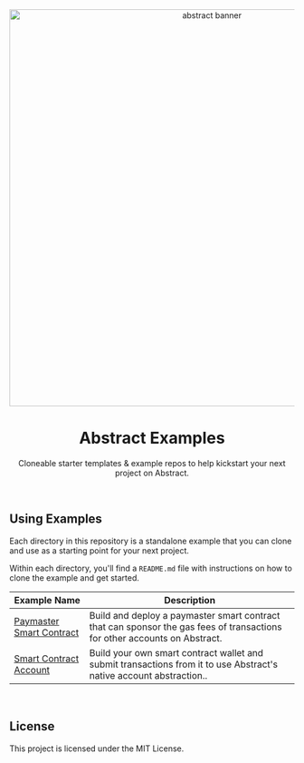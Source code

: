 <div align="center">
    <img src="https://mintlify.s3-us-west-1.amazonaws.com/abstract/images/Block.svg" width="700px" alt="abstract banner"/>
    <br />
    <h1>Abstract Examples</h1>
    <p align="center">Cloneable starter templates & example repos to help kickstart your next project on Abstract.
</div>

<br/>

## Using Examples

Each directory in this repository is a standalone example that you can clone and use as a starting point for your next project.

Within each directory, you'll find a `README.md` file with instructions on how to clone the example and get started.

| Example Name                                                                                                | Description                                                                                                               |
| ----------------------------------------------------------------------------------------------------------- | ------------------------------------------------------------------------------------------------------------------------- |
| [Paymaster Smart Contract](https://github.com/Abstract-Foundation/examples/tree/main/paymasters)            | Build and deploy a paymaster smart contract that can sponsor the gas fees of transactions for other accounts on Abstract. |
| [Smart Contract Account](https://github.com/Abstract-Foundation/examples/tree/main/smart-contract-accounts) | Build your own smart contract wallet and submit transactions from it to use Abstract's native account abstraction..       |

<br/>

## License

This project is licensed under the MIT License.
